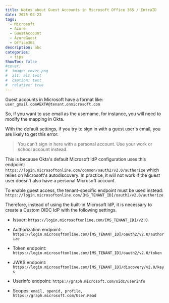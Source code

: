 ```yaml
---
title: Notes about Guest Accounts in Microsoft Office 365 / EntraID
date: 2025-03-23
tags:
  - Microsoft
  - Azure
  - GuestAccount
  - AzureGuest
  - Office365
description: abc
categories:
  - tips
ShowToc: false
#cover:
#  image: cover.png
#  alt: alt text
#  caption: text
#  relative: true
---
```

Guest accounts in Microsoft have a format like: `user_gmail.com#EXT#@tenant.onmicrosoft.com`

So, if you want to use email as the username, for instance, you will need to modify the mapping in Okta.

With the default settings, if you try to sign in with a guest user's email, you are likely to get this error:

> You can't sign in here with a personal account. Use your work or school account instead.

This is because Okta's default Microsoft IdP configuration uses this endpoint: `https://login.microsoftonline.com/common/oauth2/v2.0/authorize` which relies on Microsoft's autodiscovery. In practice, it will not work if the guest user doesn't also have a personal Microsoft account.

To enable guest access, the tenant-specific endpoint must be used instead: `https://login.microsoftonline.com/[MS_TENANT_ID]/oauth2/v2.0/authorize`

Therefore, instead of using the built-in Microsoft IdP, it is necessary to create a Custom OIDC IdP with the following settings.

- Issuer: `https://login.microsoftonline.com/[MS_TENANT_ID]/v2.0`
- Authorization endpoint: `https://login.microsoftonline.com/[MS_TENANT_ID]/oauth2/v2.0/authorize`

- Token endpoint: `https://login.microsoftonline.com/[MS_TENANT_ID]/oauth2/v2.0/token`

- JWKS endpoint: `https://login.microsoftonline.com/[MS_TENANT_ID]/discovery/v2.0/keys`

- Userinfo endpoint: `https://graph.microsoft.com/oidc/userinfo`

- Scopes: `email, openid, profile, https://graph.microsoft.com/User.Read`